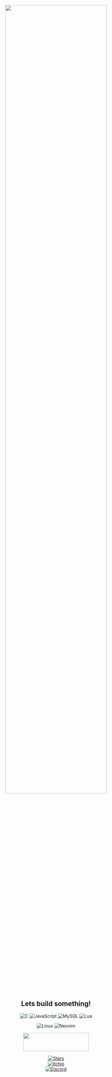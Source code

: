 <div align="center">

  [<img width="80%" src="https://media.tenor.com/4RHvCS5ixRgAAAAC/team-fortress2-engineer-tf2.gif">](https://app.picpay.com/user/alaanvv)
  ## Lets build something!

  <div align='center'>

  ![C](https://img.shields.io/badge/C-%23323330?style=for-the-badge&logo=c&logoColor=white)
  ![JavaScript](https://img.shields.io/badge/js-%23323330?style=for-the-badge&logo=javascript&logoColor=white)
  ![MySQL](https://img.shields.io/badge/MySql-%23323330?style=for-the-badge&logo=mysql&logoColor=white)
  ![Lua](https://img.shields.io/badge/Lua-%23323330?style=for-the-badge&logo=lua&logoColor=white)

  ![Linux](https://img.shields.io/badge/Linux-%23323330?style=for-the-badge&logo=linux&logoColor=white)
  ![Neovim](https://img.shields.io/badge/Neovim-%23323330?style=for-the-badge&logo=neovim&logoColor=white)

  <a href="https://stackoverflow.com/users/21266942/alaanvv"> <img src="https://stackoverflow.com/users/flair/21266942.png?theme=dark" width="208" height="58"></a>

  [![Stars](https://img.shields.io/github/stars/alaanvv?style=social&label=Stars)](https://github.com/alaanvv?tab=repositories&q=&type=&language=&sort=stargazers)  
  [![Itchio](https://img.shields.io/badge/My%20Games-%23323330?style=social&logo=itchdotio&label=Itch.io)](https://alaanvv.itch.io)  
  [![Discord](https://img.shields.io/badge/Text%20me-%23323330?style=social&logo=discord&label=Discord)](https://discord.com/users/691637104589013043)  

  </div>
</div>
